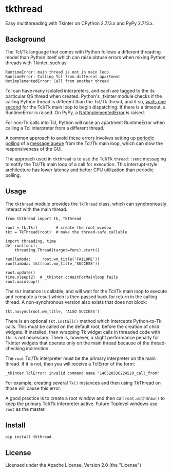 # tkthread

Easy multithreading with Tkinter on CPython 2.7/3.x and PyPy 2.7/3.x.

## Background

The Tcl/Tk language that comes with Python follows a different threading
model than Python itself which can raise obtuse errors when mixing Python
threads with Tkinter, such as:

    RuntimeError: main thread is not in main loop
    RuntimeError: Calling Tcl from different apartment
    NotImplementedError: Call from another thread

Tcl can have many isolated interpreters, and each are tagged to the
its particular OS thread when created. Python's _tkinter module checks
if the calling Python thread is different than the Tcl/Tk thread, and if so,
[waits one second][WaitForMainloop] for the Tcl/Tk main loop to begin
dispatching. If there is a timeout, a RuntimeError is raised. On PyPy,
a [NotImplementedError][PyPyNotImplemented] is raised.

For non-Tk calls into Tcl, Python will raise an apartment RuntimeError
when calling a Tcl interpreter from a different thread.

A common approach to avoid these errors involves setting up
[periodic polling][PollQueue] of a [message queue][PollRecipe] from
the Tcl/Tk main loop, which can slow the responsiveness of the GUI.

The approach used in `tkthread` is to use the Tcl/Tk `thread::send`
messaging to notify the Tcl/Tk main loop of a call for execution.
This interrupt-style architecture has lower latency and better
CPU utilization than periodic polling.

## Usage

The `tkthread` module provides the `TkThread` class, which can
synchronously interact with the main thread.

    from tkthread import tk, TkThread

    root = tk.Tk()        # create the root window
    tkt = TkThread(root)  # make the thread-safe callable

    import threading, time
    def run(func):
        threading.Thread(target=func).start()

    run(lambda:     root.wm_title('FAILURE'))
    run(lambda: tkt(root.wm_title,'SUCCESS'))

    root.update()
    time.sleep(2)  # _tkinter.c:WaitForMainloop fails
    root.mainloop()

The `tkt` instance is callable, and will wait for the Tcl/Tk main loop
to execute and compute a result which is then passed back for
return in the calling thread. A non-synchronous version also exists that
does not block:

    tkt.nosync(root.wm_title, 'ALSO SUCCESS')

There is an optional `tkt.install()` method which intercepts Python-to-Tk
calls. This must be called on the default root, before the creation of child
widgets. If installed, then wrapping Tk widget calls in threaded code with
`tkt` is not necessary. There is, however, a slight performance penalty for
Tkinter widgets that operate only on the main thread because of the
thread-checking indirection.

The `root` Tcl/Tk interpreter must be the primary interpreter on the
main thread. If it is not, then you will receive a TclError of the form:

    _tkinter.TclError: invalid command name "140520536224520_call_from"

For example, creating several `Tk()` instances and then using TkThread
on those will cause this error.

A good practice is to create a root window and then call `root.withdraw()`
to keep the primary Tcl/Tk interpreter active. Future Toplevel windows
use `root` as the master.

## Install

    pip install tkthread

## License

Licensed under the Apache License, Version 2.0 (the "License")

[PollQueue]: http://effbot.org/zone/tkinter-threads.htm
[PollRecipe]: https://www.oreilly.com/library/view/python-cookbook/0596001673/ch09s07.html
[WaitForMainloop]: https://github.com/python/cpython/blob/38df97a03c5102e717a110ab69bff8e5c9ebfd08/Modules/_tkinter.c#L342
[PyPyNotImplemented]: https://bitbucket.org/pypy/pypy/src/d19ac6eec77b4e1859ab3dd8a5843989c4d4df99/lib_pypy/_tkinter/app.py?fileviewer=file-view-default#app.py-281
